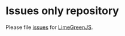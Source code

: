 # Issues only repository

Please file [issues](https://github.com/LimeGreenJS/issues/issues) for [LimeGreenJS](https://limegreenjs.axlight.com).
